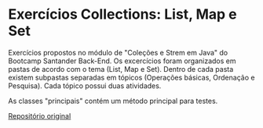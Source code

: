 # Exercícios Collections: List, Map e Set
Exercícios propostos no módulo de "Coleções e Strem em Java" do Bootcamp Santander Back-End. 
Os excercícios foram organizados em pastas de acordo com o tema (List, Map e Set). Dentro de cada pasta existem subpastas separadas em tópicos (Operações básicas, Ordenação e Pesquisa). Cada tópico possui duas atividades.

As classes "principais" contém um método principal para testes.

[<ins>Repositório original<ins>](https://github.com/cami-la/collections-java-api-2023/tree/master/src/main/java)
